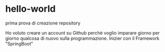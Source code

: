 # hello-world
prima prova di creazione repository


Ho voluto creare un account su Github perchè voglio imparare giorno per giorno qualcosa di nuovo sulla programmazione.
Inizier con il Framework "SpringBoot"
